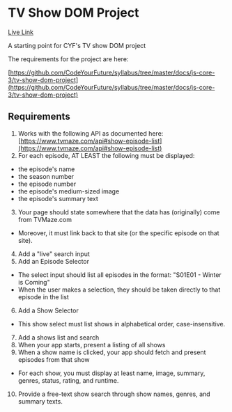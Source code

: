 # TV Show DOM Project

[Live Link](https://cyf-delroygayle-tv.netlify.app/)  

A starting point for CYF's TV show DOM project

The requirements for the project are here:

[https://github.com/CodeYourFuture/syllabus/tree/master/docs/js-core-3/tv-show-dom-project](https://github.com/CodeYourFuture/syllabus/tree/master/docs/js-core-3/tv-show-dom-project)

## Requirements

1. Works with the following API as documented here: [https://www.tvmaze.com/api#show-episode-list](https://www.tvmaze.com/api#show-episode-list)
2. For each episode, AT LEAST the following must be displayed:
* the episode's name
* the season number
* the episode number
* the episode's medium-sized image
* the episode's summary text

3. Your page should state somewhere that the data has (originally) come from TVMaze.com
* Moreover, it must link back to that site (or the specific episode on that site). 
4. Add a "live" search input
5. Add an Episode Selector
* The select input should list all episodes in the format: "S01E01 - Winter is Coming"
* When the user makes a selection, they should be taken directly to that episode in the list
6. Add a Show Selector
* This show select must list shows in alphabetical order, case-insensitive.
7. Add a shows list and search
8. When your app starts, present a listing of all shows
9. When a show name is clicked, your app should fetch and present episodes from that show 
*  For each show, you must display at least name, image, summary, genres, status, rating, and runtime.
10. Provide a free-text show search through show names, genres, and summary texts.
